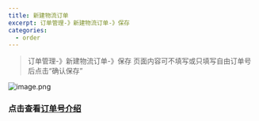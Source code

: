 ```yaml
---
title: 新建物流订单
excerpt: 订单管理-》新建物流订单-》保存
categories:
  - order
---
```

> 订单管理-》新建物流订单-》保存
> 页面内容可不填写或只填写自由订单号后点击“确认保存”

![image.png](/images/image2.png)

### 点击查看[订单号介绍](../订单号介绍)
